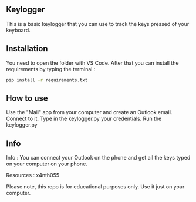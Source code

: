 ## Keylogger

This is a basic keylogger that you can use to track the keys pressed of your keyboard.

## Installation

You need to open the folder with VS Code. After that you can install the requirements by typing the terminal :

```bash
pip install -r requirements.txt
```

## How to use

Use the "Mail" app from your computer and create an Outlook email. Connect to it.
Type in the keylogger.py your credentials.
Run the keylogger.py

## Info

Info : You can connect your Outlook on the phone and get all the keys typed on your computer on your phone.

Resources : x4nth055

Please note, this repo is for educational purposes only. Use it just on your computer.
